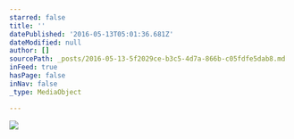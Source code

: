 ```yaml
---
starred: false
title: ''
datePublished: '2016-05-13T05:01:36.681Z'
dateModified: null
author: []
sourcePath: _posts/2016-05-13-5f2029ce-b3c5-4d7a-866b-c05fdfe5dab8.md
inFeed: true
hasPage: false
inNav: false
_type: MediaObject

---
```

![](https://the-grid-user-content.s3-us-west-2.amazonaws.com/eb0d4a59-d622-4025-9c24-4c6c694f0af2.jpg)